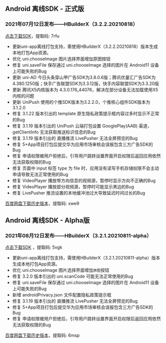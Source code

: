## Android 离线SDK - 正式版

### 2021年07月12日发布——HBuilderX（3.2.2.20210818）
[点击下载SDK](https://pan.baidu.com/s/14SZ-CjlbaNtGHk3CpamgXQ)，提取码: 7rfu

+ 更新uni-app离线打包支持，需使用HBuilderX（3.2.2.20210818）版本生成本地打包App资源。
+ 优化 uni.chooseImage 图片选择界面增加原图按钮
+ 修复 uni.saveFile 保存通过 uni.chooseImage 选择的图片在 Android11 设备上可能失败的Bug
+ 更新 uni-AD 今日头条穿山甲广告SDK为3.8.0.6版；腾讯优量汇广告SDK为4.380.1250版；快手广告联盟SDK为3.3.12版，快手内容联盟SDK为3.3.20版
+ 更新 腾讯X5内核版本为 4.3.0.176_44076，解决在部分设备无法加载使用X5内核的问题
+ 更新 UniPush 使用的个推SDK版本为3.2.2.0，个推核心组件SDK版本为3.1.2.0
+ 修复 3.1.22 版本引出的 template 原生隐私政策提示框内容过多时显示不正常的Bug
+ 修复 3.1.19 版本引出的 UniPush 云端打包设置 GooglePlay(AAB) 渠道，getClientInfo 无法获取推送标识信息的Bug
+ 修复 3.1.19 版本引出的 直播推流 LivePusher 无法全屏预览的Bug
+ 修复 5+App项目打包后提交华为应用市场审核会误报包含三方广告SDK的Bug
+ 修复 申请权限被用户拒绝后，引导用户跳转设置界面开启权限后返回应用依然无法获取权限的Bug
+ 修复 页面中 input 标签 type 为 file 时，应用没有读写手机存储权限不会主动申请导致无法正常使用的Bug
+ 修复 VideoPlayer 播放带方向信息的视频源，暂停时显示方向不正确的Bug
+ 修复 VideoPlayer 播放部分视频源，暂停时可能显示黑边的Bug
+ 修复 LivePusher 推流设置的本地缓冲池过大导致延迟时间过长的Bug


[百度网盘下载历史版本](https://pan.baidu.com/s/1qxxUqh9ifF7mfJ4T46NB4Q)，提取码: xwe9



## Android 离线SDK - Alpha版### 2021年08月12日发布——HBuilderX（3.2.1.20210811-alpha）[点击下载SDK](https://pan.baidu.com/s/1NLBTW94Im_zg5R38Wiijdg) ，提取码: 5vgk+ 更新uni-app离线打包支持，需使用HBuilderX（3.2.1.20210811-alpha）版本生成本地打包App资源。
+ 优化 uni.chooseImage 图片选择界面增加`原图`按钮
+ 修复 3.2.0 版本引出的 uni.scanCode 可能无法正常使用的Bug
+ 修复 uni.saveFile 保存通过 uni.chooseImage 选择的图片在 Android11 设备上可能失败的Bug
+ 新增 androidPrivacy.json 文件配置隐私政策提示框
+ 修复 3.1.19 版本引出的 直播推流 LivePusher 无法全屏预览的Bug
+ 修复 5+App项目打包后提交华为应用市场审核会误报包含三方广告SDK的Bug 
+ 修复 申请权限被用户拒绝后，引导用户跳转设置界面开启权限后返回应用依然无法获取权限的Bug[百度网盘下载历史版本](https://pan.baidu.com/s/10fne34bwxWGtDJTd4PhroA)，提取码: 6msp
